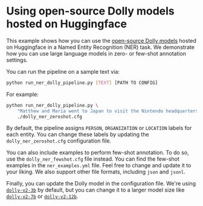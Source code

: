 # Using open-source Dolly models hosted on Huggingface

This example shows how you can use the [open-source Dolly
models](https://github.com/databrickslabs/dolly) hosted on Huggingface in a
Named Entity Recognition (NER) task. We demonstrate how you can use large
language models in zero- or few-shot annotation settings. 

You can run the pipeline on a sample text via:

```sh
python run_ner_dolly_pipeline.py [TEXT] [PATH TO CONFIG]
```

For example:

```sh
python run_ner_dolly_pipeline.py \
    "Matthew and Maria went to Japan to visit the Nintendo headquarters" \
    ./dolly_ner_zeroshot.cfg
```

By default, the pipeline assigns `PERSON`, `ORGANIZATION` or `LOCATION` labels
for each entity. You can change these labels by updating the
`dolly_ner_zeroshot.cfg` configuration file.

You can also include examples to perform few-shot annotation. To do so, use the
`dolly_ner_fewshot.cfg` file instead. You can find the few-shot examples in the
`ner_examples.yml` file. Feel free to change and update it to your liking.
We also support other file formats, including `json` and `jsonl`.

Finally, you can update the Dolly model in the configuration file. We're using
[`dolly-v2-3b`](https://huggingface.co/databricks/dolly-v2-3b) by default, but
you can change it to a larger model size like
[`dolly-v2-7b`](https://huggingface.co/databricks/dolly-v2-7b) or
[`dolly-v2-12b`](https://huggingface.co/databricks/dolly-v2-12b).